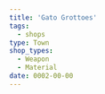 ```yaml
---
title: 'Gato Grottoes'
tags:
  - shops
type: Town
shop_types:
  - Weapon
  - Material
date: 0002-00-00
---
```

